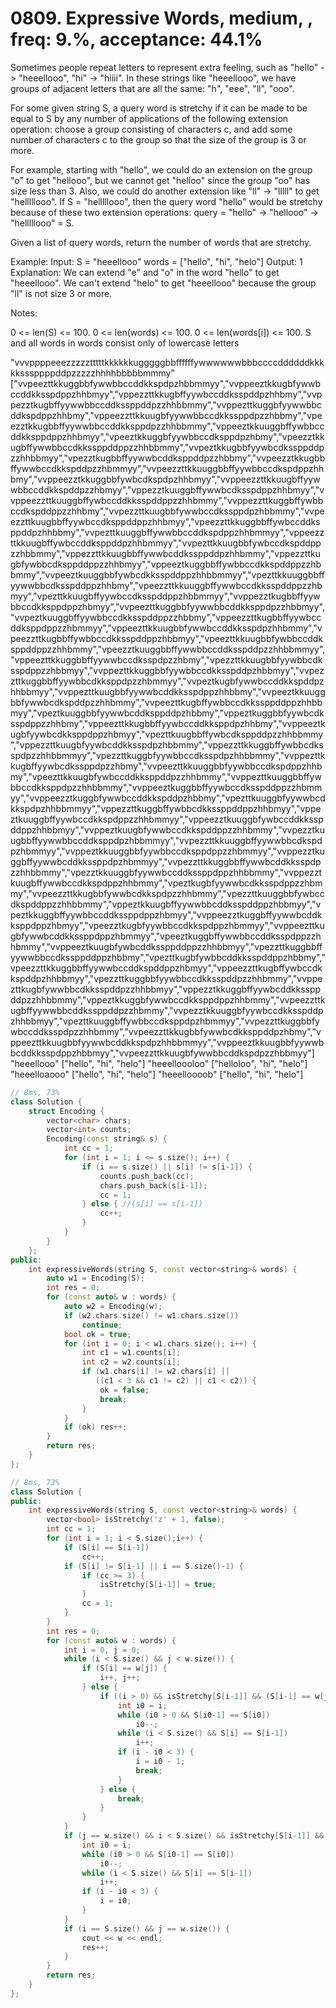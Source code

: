 # 0809. Expressive Words, medium, , freq: 9.%, acceptance: 44.1%

Sometimes people repeat letters to represent extra feeling, such as "hello" -> "heeellooo", "hi" -> "hiiii".  In these strings like "heeellooo", we have groups of adjacent letters that are all the same:  "h", "eee", "ll", "ooo".

For some given string S, a query word is stretchy if it can be made to be equal to S by any number of applications of the following extension operation: choose a group consisting of characters c, and add some number of characters c to the group so that the size of the group is 3 or more.

For example, starting with "hello", we could do an extension on the group "o" to get "hellooo", but we cannot get "helloo" since the group "oo" has size less than 3.  Also, we could do another extension like "ll" -> "lllll" to get "helllllooo".  If S = "helllllooo", then the query word "hello" would be stretchy because of these two extension operations: query = "hello" -> "hellooo" -> "helllllooo" = S.

Given a list of query words, return the number of words that are stretchy. 

 

Example:
Input: 
S = "heeellooo"
words = ["hello", "hi", "helo"]
Output: 1
Explanation: 
We can extend "e" and "o" in the word "hello" to get "heeellooo".
We can't extend "helo" to get "heeellooo" because the group "ll" is not size 3 or more.
 

Notes:

0 <= len(S) <= 100.
0 <= len(words) <= 100.
0 <= len(words[i]) <= 100.
S and all words in words consist only of lowercase letters

"vvvppppeeezzzzztttttkkkkkkugggggbbffffffywwwwwwbbbccccddddddkkkkksssppppddpzzzzzhhhhbbbbbmmmy"
["vvpeezttkkuggbbfywwbbccddkkspdpzhbbmmyy","vvppeeztkkugbfywwbccddkksspdppzhhbmyy","vppezzttkkugbffyywbccddksspddpzhhbmy","vvppezztkugbffyywwbbccddkssppddpzzhhbbmmy","vvppezttkuggbfyywwbbcddkspdppzhhbmy","vppeezzttkkuugbfyywwbbccdkkssppdpzzhbbmy","vpeezztkkugbbffyywwbbccddkksppdpzzhhbbmmy","vppeeztkkuuggbffywbbccddkksppdppzhhbmyy","vpeeztkkuggbfyywbbccdksppdpzhbmy","vpeezztkkugbffywwbbccdkkssppddppzzhhbbmmy","vvpeztkkugbbfyywbcdkssppddpzzhhbbmyy","vpezztkugbbffyywwbcddksppddpzzhbbmy","vvpeezztkkugbbffywwbccdkkspddpzzhbmmyy","vvpeezzttkkuuggbbffyywbbccdkspdppzhhbmy","vvppeezztkkuggbbfywbcdkspdpzhhbmyy","vvppeezzttkkuugbffyywwbbccddkkspddpzzhbmyy","vppezztkuuggbffywwbcdksspdppzhhbmyy","vvppeezzttkuuggbffywbccddkksspddppzzhhbmmy","vvppezzttkuggbffywbbccdkspddppzzhhbmy","vvpezzttkuugbbfywwbccdkssppdpzhbbmmy","vvpeezzttkuugbbffyywbccdksppddppzhhbmyy","vpeezzttkkuggbbffywbccddksppddpzhhbbmy","vvpezttkuuggbffywwbbccddkspdppzhhbmmyy","vppeezzttkkuugbffywbccddksppddpzhhbmmyy","vvpezttkkuugbbfywbccdkspddppzzhbbmmy","vppezzttkkuugbbffywwbcddkssppddpzhhbmmy","vppezzttkugbfywbbcdksppddppzzhhbmyy","vppeeztkuggbbffywbbccdkkspddppzzhbbmmy","vvpeeztkuuggbbfywbcdkksspddppzhhbbmmyy","vpezttkkuuggbbffyywwbbcdksspddppzhhbmy","vpeezzttkkuuggbffywwbccdkksspddppzzhbmyy","vpezttkkuugbffyywbccdksspddppzhbbmmyy","vvppezztkugbbffyywbbccdkksppdppzhbmyy","vvpeezttkuggbbfyywwbbcddkksppdpzzhbbmyy","vvpeztkuuggbffyywbbccdkksspddppzzhbbmy","vppeezzttkugbbffyywbccddksppdppzzhbmmyy","vppeezttkkuugbbfywwbccddkksspdpzhhbmmy","vpeezzttkugbbffywbbccdkksspddppzhbbmyy","vpeezttkkuugbbfywbbccddksppddppzzhhbmmy","vpeezztkuuggbbffywwbbccddksspddpzzhhbbmmyy","vppeezttkkuggbbffyywwbccdksspdpzzhbmy","vpezzttkkuugbbfyywbbcdksspdppzzhbbmyy","vvppezttkkuggbbfyywbbccdkksspddpzhbbmyy","vvpezzttkuggbbffyywbbcdkksppdpzzhbmmyy","vvpeztkugbfywwbccddkkspddpzhhbbmyy","vvppezttkuugbbfyywwbcddkksspdppzhhbbmy","vvpeeztkkuuggbbfywwbcdkspddpzzhhbmmy","vvpeezttkugbffywbbccdkkssppddppzhhbbmyy","vpeztkuuggbbfyywwbcddksppddpzhbbmy","vppeztkuggbbfyywbcdksspdppzzhhbmy","vppeezttkkugbbffyywbccddkksppdpzhhbmy","vvppeeztkugbfyywbcdkksppdppzhbmyy","vpezttkuugbbffywbcdksppddpzzhhbbmmy","vppezzttkuugbfyywbcddkksspdpzhbbmmy","vppezzttkkuggbffywbbcdksspdpzzhhbbmmyy","vpezzttkuggbfyywbbccdksspdpzhhbbmmy","vvppezttkkugbffyywbcdkssppdpzzhbmy","vvpeezttkkuuggbbfyywbbccdkspdppzhhbmy","vpeezttkkuugbfywbccddkksppddpzzhhbmmy","vvppezttkuuggbbffywbbccdkksppdpzzhhbbmmy","vvppeeztkuggbbffyywbccdksspddppzzhbmmyy","vvppeezztkuggbfywwbccddkkspddpzhbbmy","vpezttkuuggbfyywwbcdkkspdpzhhbbmmyy","vppezzttkuggbffywbbcdkkssppddppzhhbmyy","vppeztkuuggbffyywbccdkkspdppzzhhbmmyy","vppeezztkuuggbfywbccddkksspddppzhhbbmyy","vvppeztkuugbfywwbccdkkspddppzzhhbmmy","vvpezztkuugbbffyywwbbccddksppdpzhbbmmyy","vvpezzttkkuuggbffyywwbbcdkspdpzhbmmyy","vvppeztkkuuggbbfyywbbccdksppdppzzhbmmyy","vvppezztkuggbffyywwbcddkkssppdpzhbmmyy","vvpezzttkkuggbbffywwbcddkksspdpzzhhbbmmy","vpezztkkuuggbfyywwbccddkssppdppzhhbbmmy","vvppezztkuugbffywwbccdkkspdppzhhbmmy","vpeztkugbfyywwbcdkksspdppzzhbmmy","vvpeezzttkkugbbfywwbcdkkspdpzzhhbmmy","vpezzttkuuggbbfywbccdkspddppzzhhbbmmy","vppeztkkuugbffyywwbbcddksspddppzhbbmyy","vpeztkkuggbffyywbbccddkssppdppzhbmyy","vvppeezztkuggbffyywwbcddkksppdppzhbmyy","vpeezztkugbfyywbbccdkkspdppzhbmmyy","vvppeezttkugbfywwbcddkkssppdppzhbmmyy","vpeeztkuggbffywwbbccddksspdppzzhhbmmy","vvppeeztkuugbfywbcddkssppddppzzhhbbmyy","vpezzttkuggbbffyywwbbccdkssppddppzhbbmy","vpezttkugbfywbbcddkksspddppzhbbmy","vpeezzttkkuggbbffyywwbccddkspddppzhbmyy","vppeezzttkugbffywbccdkkspddpzhhbbmyy","vpezzttkuggbbfyywbbccdkksspddpzzhhbmmy","vvppezttkugbfywwbbcdkksspddpzzhhbbmyy","vppezztkkuggbffyywbcddkkssppddpzzhhbbmmy","vppeztkkuggbfywwbccdkksppdppzhhbmmy","vvpeezzttkugbffyywwbbcddkssppddpzzhbmmy","vvpezztkkuuggbfyywbccdkksspddpzhhbbmyy","vpezttkuuggbffywbbccdksppdpzhbmmyy","vvpezzttkuggbbfywbccddksspdpzzhhbmmy","vvpeezzttkkugbbfywwbcdkksppddpzhbmy","vppeezttkkuugbbfyywwbcddkkspdpzhhbbmmyy","vvppeeztkkuugbbfyywwbbcddkksspdppzhbbmyy","vvpeezzttkkuugbfywwbbcddkspdpzzhbbmyy"]
"heeellooo"
["hello", "hi", "helo"]
"heeelloooloo"
["helloloo", "hi", "helo"]
"heeelloaooo"
["hello", "hi", "helo"]
"heeelloooob"
["hello", "hi", "helo"]

```c++
// 8ms, 73%
class Solution {
    struct Encoding {
        vector<char> chars;
        vector<int> counts;
        Encoding(const string& s) {
            int cc = 1;
            for (int i = 1; i <= s.size(); i++) {
                if (i == s.size() || s[i] != s[i-1]) {
                    counts.push_back(cc);
                    chars.push_back(s[i-1]);
                    cc = 1;
                } else { //(s[i] == s[i-1])
                    cc++;
                }
            }
        }
    };
public:
    int expressiveWords(string S, const vector<string>& words) {
        auto w1 = Encoding(S);
        int res = 0;
        for (const auto& w : words) {
            auto w2 = Encoding(w);
            if (w2.chars.size() != w1.chars.size())
                continue;
            bool ok = true;
            for (int i = 0; i < w1.chars.size(); i++) {
                int c1 = w1.counts[i];
                int c2 = w2.counts[i];
                if (w1.chars[i] != w2.chars[i] || 
                   ((c1 < 3 && c1 != c2) || c1 < c2)) {
                    ok = false;
                    break;
                }
            }
            if (ok) res++;
        }
        return res;
    }
};

// 8ms, 73%
class Solution {
public:
    int expressiveWords(string S, const vector<string>& words) {
        vector<bool> isStretchy('z' + 1, false);
        int cc = 1;
        for (int i = 1; i < S.size();i++) {
            if (S[i] == S[i-1])
                cc++;
            if (S[i] != S[i-1] || i == S.size()-1) {
                if (cc >= 3) {
                    isStretchy[S[i-1]] = true;
                }
                cc = 1;
            }
        }
        int res = 0;
        for (const auto& w : words) {
            int i = 0, j = 0;
            while (i < S.size() && j < w.size()) {
                if (S[i] == w[j]) {
                    i++, j++;
                } else {
                    if ((i > 0) && isStretchy[S[i-1]] && (S[i-1] == w[j-1]) && (S[i] == S[i-1])) {
                        int i0 = i;
                        while (i0 > 0 && S[i0-1] == S[i0])
                            i0--;
                        while (i < S.size() && S[i] == S[i-1])
                            i++;
                        if (i - i0 < 3) {
                            i = i0 - 1;
                            break;
                        }
                    } else {
                        break;
                    }
                }
            }
            if (j == w.size() && i < S.size() && isStretchy[S[i-1]] && (S[i-1] == w[j-1]) && (S[i] == S[i-1])) {
                int i0 = i;
                while (i0 > 0 && S[i0-1] == S[i0])
                    i0--;
                while (i < S.size() && S[i] == S[i-1])
                    i++;
                if (i - i0 < 3) {
                    i = i0;
                }
            }
            if (i == S.size() && j == w.size()) {
                cout << w << endl;
                res++;
            }
        }
        return res;
    }
};
```
